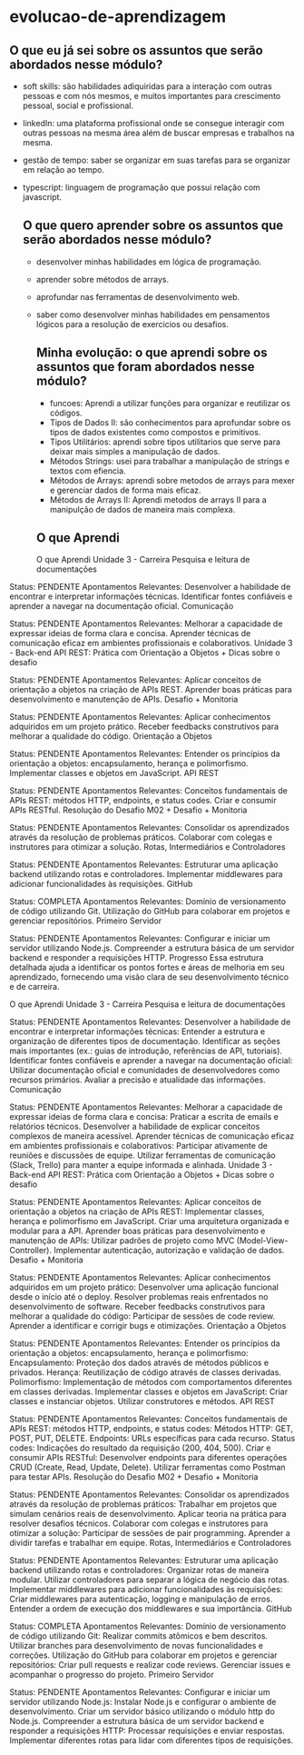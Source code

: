 # evolucao-de-aprendizagem
## O que eu já sei sobre os assuntos que serão abordados nesse módulo?
* soft skills: são habilidades adiquiridas para a interação com outras pessoas e com nós mesmos, e muitos importantes para crescimento pessoal, social e profissional.
* linkedIn: uma plataforma profissional onde se consegue interagir com outras pessoas na mesma área além de buscar empresas e trabalhos na mesma.
* gestão de tempo: saber se organizar em suas tarefas para se organizar em relação ao tempo.
* typescript: linguagem de programação que possui relação com javascript.

  ## O que quero aprender sobre os assuntos que serão abordados nesse módulo?
  * desenvolver minhas habilidades em lógica de programação.
  * aprender sobre métodos de arrays.
  * aprofundar nas ferramentas de desenvolvimento web.
  * saber como desenvolver minhas habilidades em pensamentos lógicos para a resolução de exercicios ou desafios.

    ## Minha evolução: o que aprendi sobre os assuntos que foram abordados nesse módulo?
    * funcoes: Aprendi a utilizar funções para organizar e reutilizar os códigos.
    * Tipos de Dados II: são conhecimentos para aprofundar sobre os tipos de dados existentes como compostos e primitivos.
    * Tipos Utilitários: aprendi sobre tipos utilitarios que serve para deixar mais simples a manipulação de dados.
    * Métodos Strings: usei para trabalhar a manipulação de strings e textos com efiencia.
    * Métodos de Arrays: aprendi sobre metodos de arrays para mexer e gerenciar dados de forma mais eficaz.
    * Métodos de Arrays II: Aprendi metodos de arrays II para a manipulção de dados de maneira mais complexa.

    ## O que Aprendi
    O que Aprendi
Unidade 3 - Carreira
Pesquisa e leitura de documentações

Status: PENDENTE
Apontamentos Relevantes:
Desenvolver a habilidade de encontrar e interpretar informações técnicas.
Identificar fontes confiáveis e aprender a navegar na documentação oficial.
Comunicação

Status: PENDENTE
Apontamentos Relevantes:
Melhorar a capacidade de expressar ideias de forma clara e concisa.
Aprender técnicas de comunicação eficaz em ambientes profissionais e colaborativos.
Unidade 3 - Back-end
API REST: Prática com Orientação a Objetos + Dicas sobre o desafio

Status: PENDENTE
Apontamentos Relevantes:
Aplicar conceitos de orientação a objetos na criação de APIs REST.
Aprender boas práticas para desenvolvimento e manutenção de APIs.
Desafio + Monitoria

Status: PENDENTE
Apontamentos Relevantes:
Aplicar conhecimentos adquiridos em um projeto prático.
Receber feedbacks construtivos para melhorar a qualidade do código.
Orientação a Objetos

Status: PENDENTE
Apontamentos Relevantes:
Entender os princípios da orientação a objetos: encapsulamento, herança e polimorfismo.
Implementar classes e objetos em JavaScript.
API REST

Status: PENDENTE
Apontamentos Relevantes:
Conceitos fundamentais de APIs REST: métodos HTTP, endpoints, e status codes.
Criar e consumir APIs RESTful.
Resolução do Desafio M02 + Desafio + Monitoria

Status: PENDENTE
Apontamentos Relevantes:
Consolidar os aprendizados através da resolução de problemas práticos.
Colaborar com colegas e instrutores para otimizar a solução.
Rotas, Intermediários e Controladores

Status: PENDENTE
Apontamentos Relevantes:
Estruturar uma aplicação backend utilizando rotas e controladores.
Implementar middlewares para adicionar funcionalidades às requisições.
GitHub

Status: COMPLETA
Apontamentos Relevantes:
Domínio de versionamento de código utilizando Git.
Utilização do GitHub para colaborar em projetos e gerenciar repositórios.
Primeiro Servidor

Status: PENDENTE
Apontamentos Relevantes:
Configurar e iniciar um servidor utilizando Node.js.
Compreender a estrutura básica de um servidor backend e responder a requisições HTTP.
Progresso
Essa estrutura detalhada ajuda a identificar os pontos fortes e áreas de melhoria em seu aprendizado, fornecendo uma visão clara de seu desenvolvimento técnico e de carreira.

O que Aprendi
Unidade 3 - Carreira
Pesquisa e leitura de documentações

Status: PENDENTE
Apontamentos Relevantes:
Desenvolver a habilidade de encontrar e interpretar informações técnicas:
Entender a estrutura e organização de diferentes tipos de documentação.
Identificar as seções mais importantes (ex.: guias de introdução, referências de API, tutoriais).
Identificar fontes confiáveis e aprender a navegar na documentação oficial:
Utilizar documentação oficial e comunidades de desenvolvedores como recursos primários.
Avaliar a precisão e atualidade das informações.
Comunicação

Status: PENDENTE
Apontamentos Relevantes:
Melhorar a capacidade de expressar ideias de forma clara e concisa:
Praticar a escrita de emails e relatórios técnicos.
Desenvolver a habilidade de explicar conceitos complexos de maneira acessível.
Aprender técnicas de comunicação eficaz em ambientes profissionais e colaborativos:
Participar ativamente de reuniões e discussões de equipe.
Utilizar ferramentas de comunicação (Slack, Trello) para manter a equipe informada e alinhada.
Unidade 3 - Back-end
API REST: Prática com Orientação a Objetos + Dicas sobre o desafio

Status: PENDENTE
Apontamentos Relevantes:
Aplicar conceitos de orientação a objetos na criação de APIs REST:
Implementar classes, herança e polimorfismo em JavaScript.
Criar uma arquitetura organizada e modular para a API.
Aprender boas práticas para desenvolvimento e manutenção de APIs:
Utilizar padrões de projeto como MVC (Model-View-Controller).
Implementar autenticação, autorização e validação de dados.
Desafio + Monitoria

Status: PENDENTE
Apontamentos Relevantes:
Aplicar conhecimentos adquiridos em um projeto prático:
Desenvolver uma aplicação funcional desde o início até o deploy.
Resolver problemas reais enfrentados no desenvolvimento de software.
Receber feedbacks construtivos para melhorar a qualidade do código:
Participar de sessões de code review.
Aprender a identificar e corrigir bugs e otimizações.
Orientação a Objetos

Status: PENDENTE
Apontamentos Relevantes:
Entender os princípios da orientação a objetos: encapsulamento, herança e polimorfismo:
Encapsulamento: Proteção dos dados através de métodos públicos e privados.
Herança: Reutilização de código através de classes derivadas.
Polimorfismo: Implementação de métodos com comportamentos diferentes em classes derivadas.
Implementar classes e objetos em JavaScript:
Criar classes e instanciar objetos.
Utilizar construtores e métodos.
API REST

Status: PENDENTE
Apontamentos Relevantes:
Conceitos fundamentais de APIs REST: métodos HTTP, endpoints, e status codes:
Métodos HTTP: GET, POST, PUT, DELETE.
Endpoints: URLs específicas para cada recurso.
Status codes: Indicações do resultado da requisição (200, 404, 500).
Criar e consumir APIs RESTful:
Desenvolver endpoints para diferentes operações CRUD (Create, Read, Update, Delete).
Utilizar ferramentas como Postman para testar APIs.
Resolução do Desafio M02 + Desafio + Monitoria

Status: PENDENTE
Apontamentos Relevantes:
Consolidar os aprendizados através da resolução de problemas práticos:
Trabalhar em projetos que simulam cenários reais de desenvolvimento.
Aplicar teoria na prática para resolver desafios técnicos.
Colaborar com colegas e instrutores para otimizar a solução:
Participar de sessões de pair programming.
Aprender a dividir tarefas e trabalhar em equipe.
Rotas, Intermediários e Controladores

Status: PENDENTE
Apontamentos Relevantes:
Estruturar uma aplicação backend utilizando rotas e controladores:
Organizar rotas de maneira modular.
Utilizar controladores para separar a lógica de negócio das rotas.
Implementar middlewares para adicionar funcionalidades às requisições:
Criar middlewares para autenticação, logging e manipulação de erros.
Entender a ordem de execução dos middlewares e sua importância.
GitHub

Status: COMPLETA
Apontamentos Relevantes:
Domínio de versionamento de código utilizando Git:
Realizar commits atômicos e bem descritos.
Utilizar branches para desenvolvimento de novas funcionalidades e correções.
Utilização do GitHub para colaborar em projetos e gerenciar repositórios:
Criar pull requests e realizar code reviews.
Gerenciar issues e acompanhar o progresso do projeto.
Primeiro Servidor

Status: PENDENTE
Apontamentos Relevantes:
Configurar e iniciar um servidor utilizando Node.js:
Instalar Node.js e configurar o ambiente de desenvolvimento.
Criar um servidor básico utilizando o módulo http do Node.js.
Compreender a estrutura básica de um servidor backend e responder a requisições HTTP:
Processar requisições e enviar respostas.
Implementar diferentes rotas para lidar com diferentes tipos de requisições.
